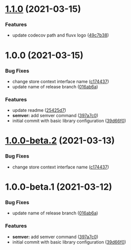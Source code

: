 # [1.1.0](https://github.com/gsi-chao/fluvx/compare/v1.0.0...v1.1.0) (2021-03-15)


### Features

* update codecov path and fluvx logo ([49c7b38](https://github.com/gsi-chao/fluvx/commit/49c7b3856a8121a1d72f5ecfe65ee486fac18883))

# 1.0.0 (2021-03-15)


### Bug Fixes

* change store context interface name ([c174437](https://github.com/gsi-chao/fluvx/commit/c174437b3dc21bad85bbed2b3c04541b3d46a2ab))
* update name of release branch ([016ab6a](https://github.com/gsi-chao/fluvx/commit/016ab6acfb1f63b0ea24ce50c2cf593fa8529781))


### Features

* update readme ([25425d7](https://github.com/gsi-chao/fluvx/commit/25425d7f8b7729320ac9e1d90057b174d86b532b))
* **semver:** add semver command ([397a7c0](https://github.com/gsi-chao/fluvx/commit/397a7c00f4cf4eb1bfc3bae038fe95426e80e7d8))
* initial commit with basic library configuration ([39d66f0](https://github.com/gsi-chao/fluvx/commit/39d66f0ab113d0684ae4dbdc9a6a5fad960a76fc))

# [1.0.0-beta.2](https://github.com/gsi-chao/fluvx/compare/v1.0.0-beta.1...v1.0.0-beta.2) (2021-03-13)


### Bug Fixes

* change store context interface name ([c174437](https://github.com/gsi-chao/fluvx/commit/c174437b3dc21bad85bbed2b3c04541b3d46a2ab))

# 1.0.0-beta.1 (2021-03-12)


### Bug Fixes

* update name of release branch ([016ab6a](https://github.com/gsi-chao/fluvx/commit/016ab6acfb1f63b0ea24ce50c2cf593fa8529781))


### Features

* **semver:** add semver command ([397a7c0](https://github.com/gsi-chao/fluvx/commit/397a7c00f4cf4eb1bfc3bae038fe95426e80e7d8))
* initial commit with basic library configuration ([39d66f0](https://github.com/gsi-chao/fluvx/commit/39d66f0ab113d0684ae4dbdc9a6a5fad960a76fc))
